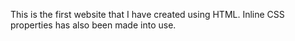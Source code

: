  This is the first website that I have created using HTML.
 Inline CSS properties has also been made into use.
 
